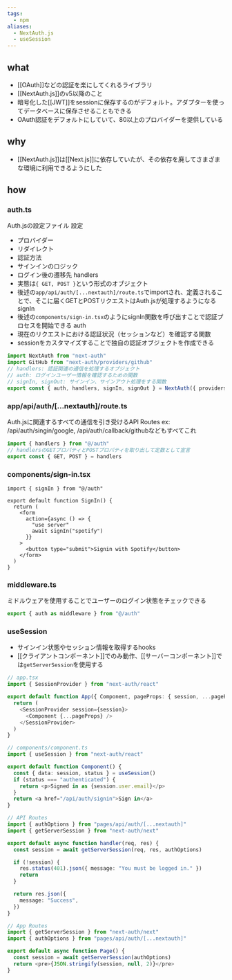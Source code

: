 ```yaml
---
tags:
  - npm
aliases:
  - NextAuth.js
  - useSession
---
```

## what
- [[OAuth]]などの認証を楽にしてくれるライブラリ
- [[NextAuth.js]]のv5以降のこと
- 暗号化した[[JWT]]をsessionに保存するのがデフォルト。アダプターを使ってデータベースに保存させることもできる
- OAuth認証をデフォルトにしていて、80以上のプロバイダーを提供している
## why
- [[NextAuth.js]]は[[Next.js]]に依存していたが、その依存を廃してさまざまな環境に利用できるようにした
## how
### auth.ts
Auth.jsの設定ファイル
設定
- プロバイダー
- リダイレクト
- 認証方法
- サインインのロジック
- ログイン後の遷移先
handlers
- 実態は`{ GET, POST }`という形式のオブジェクト
- 後述の`app/api/auth/[...nextauth]/route.ts`でimportされ、定義されることで、そこに届くGETとPOSTリクエストはAuth.jsが処理するようになる
signIn
- 後述の`components/sign-in.tsx`のようにsignIn関数を呼び出すことで認証プロセスを開始できる
auth
- 現在のリクエストにおける認証状況（セッションなど）を確認する関数
- sessionをカスタマイズすることで独自の認証オブジェクトを作成できる
```ts
import NextAuth from "next-auth"
import GitHub from "next-auth/providers/github"
// handlers: 認証関連の通信を処理するオブジェクト
// auth: ログインユーザー情報を確認するための関数
// signIn, signOut: サインイン、サインアウト処理をする関数
export const { auth, handlers, signIn, signOut } = NextAuth({ providers: [GitHub] })
```
### app/api/auth/\[...nextauth]/route.ts
Auth.jsに関連するすべての通信を引き受けるAPI Routes
ex: /api/auth/singin/google, /api/auth/callback/githubなどもすべてこれ
```ts
import { handlers } from "@/auth"
// handlersのGETプロパティとPOSTプロパティを取り出して定数として宣言
export const { GET, POST } = handlers
```

### components/sign-in.tsx
```tsx
import { signIn } from "@/auth"
 
export default function SignIn() {
  return (
    <form
      action={async () => {
        "use server"
        await signIn("spotify")
      }}
    >
      <button type="submit">Signin with Spotify</button>
    </form>
  )
} 
```

### middleware.ts
ミドルウェアを使用することでユーザーのログイン状態をチェックできる
```ts
export { auth as middleware } from "@/auth"
```

### useSession
- サインイン状態やセッション情報を取得するhooks
- [[クライアントコンポーネント]]でのみ動作、[[サーバーコンポーネント]]では`getServerSession`を使用する
```ts
// app.tsx
import { SessionProvider } from "next-auth/react"

export default function App({ Component, pageProps: { session, ...pageProps } }) {
  return (
    <SessionProvider session={session}>
      <Component {...pageProps} />
    </SessionProvider>
  )
}

// components/component.ts
import { useSession } from "next-auth/react"

export default function Component() {
  const { data: session, status } = useSession()
  if (status === "authenticated") {
    return <p>Signed in as {session.user.email}</p>
  }
  return <a href="/api/auth/signin">Sign in</a>
}

// API Routes
import { authOptions } from "pages/api/auth/[...nextauth]"
import { getServerSession } from "next-auth/next"

export default async function handler(req, res) {
  const session = await getServerSession(req, res, authOptions)

  if (!session) {
    res.status(401).json({ message: "You must be logged in." })
    return
  }

  return res.json({
    message: "Success",
  })
}

// App Routes
import { getServerSession } from "next-auth/next"
import { authOptions } from "pages/api/auth/[...nextauth]"

export default async function Page() {
  const session = await getServerSession(authOptions)
  return <pre>{JSON.stringify(session, null, 2)}</pre>
}
```
